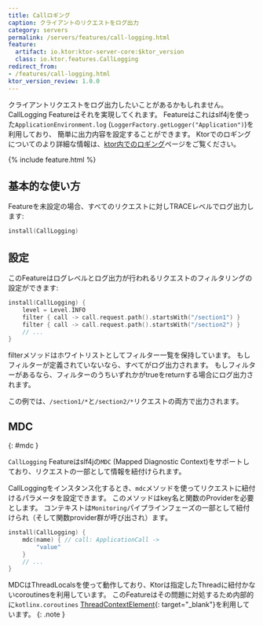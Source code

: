 ```yaml
---
title: Callロギング
caption: クライアントのリクエストをログ出力
category: servers
permalink: /servers/features/call-logging.html
feature:
  artifact: io.ktor:ktor-server-core:$ktor_version
  class: io.ktor.features.CallLogging
redirect_from:
- /features/call-logging.html
ktor_version_review: 1.0.0
---
```


クライアントリクエストをログ出力したいことがあるかもしれません。CallLogging Featureはそれを実現してくれます。
Featureはこれはslf4jを使った`ApplicationEnvironment.log` (`LoggerFactory.getLogger("Application")`)を利用しており、
簡単に出力内容を設定することができます。
Ktorでのロギングについてのより詳細な情報は、[ktor内でのロギング](/servers/logging.html)ページをご覧ください。

{% include feature.html %}

## 基本的な使い方

Featureを未設定の場合、すべてのリクエストに対しTRACEレベルでログ出力します:

```kotlin
install(CallLogging)
```

## 設定

このFeatureはログレベルとログ出力が行われるリクエストのフィルタリングの設定ができます:

```kotlin
install(CallLogging) {
    level = Level.INFO
    filter { call -> call.request.path().startsWith("/section1") }
    filter { call -> call.request.path().startsWith("/section2") }
    // ...
}
```

filterメソッドはホワイトリストとしてフィルター一覧を保持しています。
もしフィルターが定義されていないなら、すべてがログ出力されます。
もしフィルターがあるなら、フィルターのうちいずれかがtrueをreturnする場合にログ出力されます。

この例では、`/section1/*`と`/section2/*`リクエストの両方で出力されます。

## MDC
{: #mdc }

`CallLogging` Featureはslf4jの`MDC` (Mapped Diagnostic Context)をサポートしており、リクエストの一部として情報を紐付けられます。

CallLoggingをインスタンス化するとき、`mdc`メソッドを使ってリクエストに紐付けるパラメータを設定できます。
このメソッドはkey名と関数のProviderを必要とします。
コンテキストは`Monitoring`パイプラインフェーズの一部として紐付けられ（そして関数provider群が呼び出され）ます。

```kotlin
install(CallLogging) {
    mdc(name) { // call: ApplicationCall -> 
        "value"
    }
    // ...
}
```

MDCはThreadLocalsを使って動作しており、Ktorは指定したThreadに紐付かないcoroutinesを利用しています。
このFeatureはその問題に対処するため内部的に`kotlinx.coroutines` [ThreadContextElement](https://kotlin.github.io/kotlinx.coroutines/kotlinx-coroutines-core/kotlinx.coroutines.experimental/-thread-context-element/index.html){: target="_blank"}を利用しています。
{: .note }
